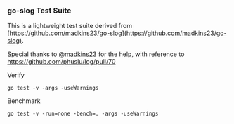 ### go-slog Test Suite

This is a lightweight test suite derived from [https://github.com/madkins23/go-slog](https://github.com/madkins23/go-slog).

Special thanks to [@madkins23](https://github.com/madkins23) for the help, with reference to https://github.com/phuslu/log/pull/70

Verify
```
go test -v -args -useWarnings
```

Benchmark
```
go test -v -run=none -bench=. -args -useWarnings
```